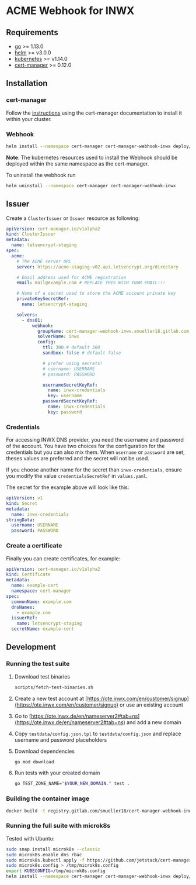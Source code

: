 # ACME Webhook for INWX

## Requirements
-   [go](https://golang.org/) >= 1.13.0
-   [helm](https://helm.sh/) >= v3.0.0
-   [kubernetes](https://kubernetes.io/) >= v1.14.0
-   [cert-manager](https://cert-manager.io/) >= 0.12.0

## Installation

### cert-manager

Follow the [instructions](https://cert-manager.io/docs/installation/) using the cert-manager documentation to install it within your cluster.

### Webhook

```bash
helm install --namespace cert-manager cert-manager-webhook-inwx deploy/cert-manager-webhook-inwx
```
**Note**: The kubernetes resources used to install the Webhook should be deployed within the same namespace as the cert-manager.

To uninstall the webhook run
```bash
helm uninstall --namespace cert-manager cert-manager-webhook-inwx
```

## Issuer

Create a `ClusterIssuer` or `Issuer` resource as following:
```yaml
apiVersion: cert-manager.io/v1alpha2
kind: ClusterIssuer
metadata:
  name: letsencrypt-staging
spec:
  acme:
    # The ACME server URL
    server: https://acme-staging-v02.api.letsencrypt.org/directory

    # Email address used for ACME registration
    email: mail@example.com # REPLACE THIS WITH YOUR EMAIL!!!

    # Name of a secret used to store the ACME account private key
    privateKeySecretRef:
      name: letsencrypt-staging

    solvers:
      - dns01:
          webhook:
            groupName: cert-manager-webhook-inwx.smueller18.gitlab.com
            solverName: inwx
            config:
              ttl: 300 # default 300
              sandbox: false # default false

              # prefer using secrets!
              # username: USERNAME
              # password: PASSWORD

              usernameSecretKeyRef:
                name: inwx-credentials
                key: username
              passwordSecretKeyRef:
                name: inwx-credentials
                key: password
```

### Credentials
For accessing INWX DNS provider, you need the username and password of the account.
You have two choices for the configuration for the credentials but you can also mix them.
When `username` or `password` are set, theses values are preferred and the secret will not be used.

If you choose another name for the secret than `inwx-credentials`, ensure you modify the value `credentialsSecretRef` in `values.yaml`.

The secret for the example above will look like this:
```yaml
apiVersion: v1
kind: Secret
metadata:
  name: inwx-credentials
stringData:
  username: USERNAME
  password: PASSWORD
```

### Create a certificate

Finally you can create certificates, for example:

```yaml
apiVersion: cert-manager.io/v1alpha2
kind: Certificate
metadata:
  name: example-cert
  namespace: cert-manager
spec:
  commonName: example.com
  dnsNames:
    - example.com
  issuerRef:
    name: letsencrypt-staging
  secretName: example-cert
```

## Development

### Running the test suite

1. Download test binaries
    ```bash
    scripts/fetch-test-binaries.sh
    ```

1. Create a new test account at [https://ote.inwx.com/en/customer/signup](https://ote.inwx.com/en/customer/signup) or use an existing account

1. Go to [https://ote.inwx.de/en/nameserver2#tab=ns](https://ote.inwx.de/en/nameserver2#tab=ns) and add a new domain

1. Copy `testdata/config.json.tpl` to `testdata/config.json` and replace username and password placeholders

1. Download dependencies
    ```bash
    go mod download
    ```
   
1. Run tests with your created domain
    ```bash
    go TEST_ZONE_NAME="$YOUR_NEW_DOMAIN." test .
    ```
   
### Building the container image

```bash
docker build -t registry.gitlab.com/smueller18/cert-manager-webhook-inwx .
```

### Running the full suite with microk8s

Tested with Ubuntu:

```bash
sudo snap install microk8s --classic
sudo microk8s.enable dns rbac
sudo microk8s.kubectl apply -f https://github.com/jetstack/cert-manager/releases/download/v0.12.0/cert-manager.yaml
sudo microk8s.config > /tmp/microk8s.config
export KUBECONFIG=/tmp/microk8s.config
helm install --namespace cert-manager cert-manager-webhook-inwx deploy/cert-manager-webhook-inwx
```
